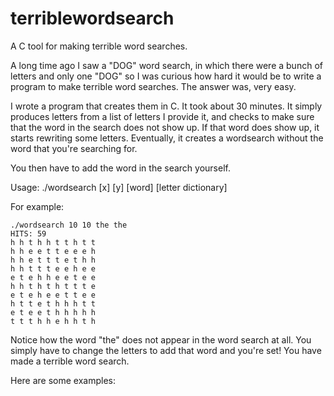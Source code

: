# terriblewordsearch
A C tool for making terrible word searches.

A long time ago I saw a "DOG" word search, in which there were a bunch of letters and only one "DOG" so I was curious how hard it would be to write a program to make terrible word searches. The answer was, very easy.

I wrote a program that creates them in C. It took about 30 minutes. It simply produces letters from a list of letters I provide it, and checks to make sure that the word in the search does not show up. If that word does show up, it starts rewriting some letters. Eventually, it creates a wordsearch without the word that you're searching for.

You then have to add the word in the search yourself.

Usage: ./wordsearch [x] [y] [word] [letter dictionary]

For example:

```
./wordsearch 10 10 the the
HITS: 59
h h t h h t t h t t 
h h e e t t e e e h 
h h e t t t e t h h 
h h t t t e e h e e 
e t e h h e e t e e 
h h t h t h t t t e 
e t e h e e t t e e 
h t t e t h h h t t 
e t e e t h h h h h 
t t t h h e h h t h 
```

Notice how the word "the" does not appear in the word search at all. You simply have to change the letters to add that word and you're set! You have made a terrible word search.

Here are some examples:

